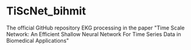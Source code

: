 # TiScNet_bihmit
The official GitHub repository EKG processing in the paper "Time Scale Network: An Efficient Shallow Neural Network For Time Series Data in Biomedical Applications"
